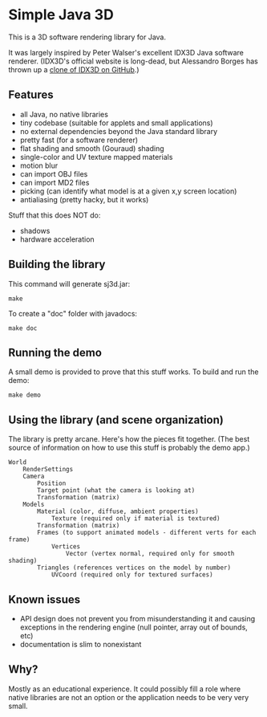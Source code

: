 
# Simple Java 3D

This is a 3D software rendering library for Java.

It was largely inspired by Peter Walser's excellent IDX3D Java software
renderer.  (IDX3D's official website is long-dead, but Alessandro Borges has
thrown up a [clone of IDX3D on GitHub](https://github.com/AlessandroBorges/IDX3D).)

## Features

 - all Java, no native libraries
 - tiny codebase (suitable for applets and small applications)
 - no external dependencies beyond the Java standard library
 - pretty fast (for a software renderer)
 - flat shading and smooth (Gouraud) shading
 - single-color and UV texture mapped materials
 - motion blur
 - can import OBJ files
 - can import MD2 files
 - picking (can identify what model is at a given x,y screen location)
 - antialiasing (pretty hacky, but it works)

Stuff that this does NOT do:

 - shadows
 - hardware acceleration

## Building the library

This command will generate sj3d.jar:

    make

To create a "doc" folder with javadocs:

    make doc

## Running the demo

A small demo is provided to prove that this stuff works. To build and run the
demo:

    make demo

## Using the library (and scene organization)

The library is pretty arcane. Here's how the pieces fit together. (The best
source of information on how to use this stuff is probably the demo app.)

    World
        RenderSettings
        Camera
            Position
            Target point (what the camera is looking at)
            Transformation (matrix)
        Models
            Material (color, diffuse, ambient properties)
                Texture (required only if material is textured)
            Transformation (matrix)
            Frames (to support animated models - different verts for each frame)
                Vertices
                    Vector (vertex normal, required only for smooth shading)
            Triangles (references vertices on the model by number)
                UVCoord (required only for textured surfaces)

## Known issues

 - API design does not prevent you from misunderstanding it and causing
   exceptions in the rendering engine (null pointer, array out of bounds, etc)
 - documentation is slim to nonexistant

## Why?

Mostly as an educational experience. It could possibly fill a role where native
libraries are not an option or the application needs to be very very small.
